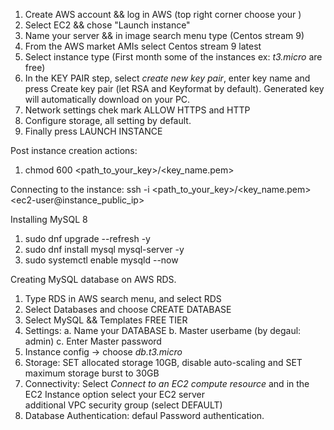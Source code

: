 1. Create AWS account && log in AWS (top right corner choose your <nearest region>)
2. Select EC2 && chose "Launch instance"
3. Name your server && in image search menu type (Centos stream 9)
4. From the AWS market AMIs select Centos stream 9 latest
5. Select instance type (First month some of the instances ex: *t3.micro* are free)
6. In the KEY PAIR step, select *create new key pair*, enter key name and press Create key pair (let RSA and Keyformat by default). Generated key will automatically download on your PC.
7. Network settings chek mark ALLOW HTTPS and HTTP
8. Configure storage, all setting by default.
9. Finally press LAUNCH INSTANCE

Post instance creation actions:
1. chmod 600 <path_to_your_key>/<key_name.pem>

Connecting to the instance:
ssh -i <path_to_your_key>/<key_name.pem> <ec2-user@instance_public_ip>

Installing MySQL 8
1. sudo dnf upgrade --refresh -y
2. sudo dnf install mysql mysql-server -y
3. sudo systemctl enable mysqld --now

Creating MySQL database on AWS RDS.
1. Type RDS in AWS search menu, and select RDS
2. Select Databases and choose CREATE DATABASE
3. Select MySQL && Templates FREE TIER
4. Settings:
    a. Name your DATABASE
    b. Master userbame (by degaul: admin)
    c. Enter Master password
5. Instance config -> choose *db.t3.micro*
6. Storage: SET allocated storage 10GB, disable auto-scaling and SET maximum storage burst to 30GB
7. Connectivity: Select *Connect to an EC2 compute resource* and in the EC2 Instance option select your EC2 server \
    additional VPC security group (select DEFAULT)
8. Database Authentication: defaul Password authentication.